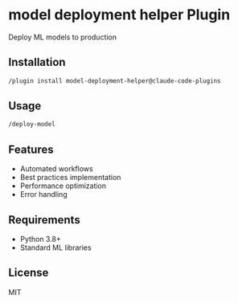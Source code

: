 # model deployment helper Plugin

Deploy ML models to production

## Installation

```bash
/plugin install model-deployment-helper@claude-code-plugins
```

## Usage

```bash
/deploy-model
```

## Features

- Automated workflows
- Best practices implementation
- Performance optimization
- Error handling

## Requirements

- Python 3.8+
- Standard ML libraries

## License

MIT
